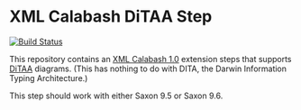 # XML Calabash DiTAA Step

[![Build Status](https://travis-ci.org/ndw/xmlcalabash1-ditaa.svg?branch=master)](https://travis-ci.org/ndw/xmlcalabash1-ditaa.svg?branch=master)

This repository contains an [XML Calabash 1.0](http://github.com/ndw/xmlcalabash1)
extension steps that supports
[DiTAA](http://ditaa.sourceforge.net/) diagrams. (This has nothing to do
with DITA, the Darwin Information Typing Architecture.)

This step should work with either Saxon 9.5 or Saxon 9.6.

